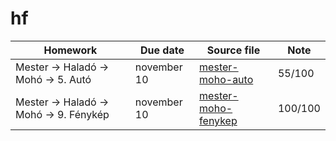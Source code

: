 # hf

| Homework                               | Due date    | Source file                                                                              | Note    |
| -------------------------------------- | ----------- | ---------------------------------------------------------------------------------------- | ------- |
| Mester -> Haladó -> Mohó -> 5. Autó    | november 10 | [mester-moho-auto](./mester-moho-auto/moho_auto/moho_auto.cpp)                           | 55/100  |
| Mester -> Haladó -> Mohó -> 9. Fénykép | november 10 | [mester-moho-fenykep](./mester-moho-fenykep/mester-moho-fenykep/mester-moho-fenykep.cpp) | 100/100 |
